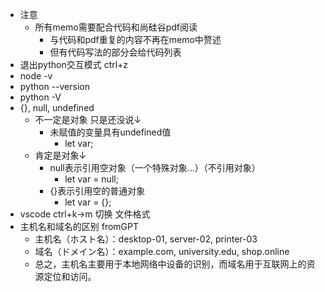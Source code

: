- 注意
  - 所有memo需要配合代码和尚硅谷pdf阅读
    - 与代码和pdf重复的内容不再在memo中赘述
    - 但有代码写法的部分会给代码列表
- 退出python交互模式 ctrl+z
- node -v
- python --version
- python -V
- {}, null, undefined
  - 不一定是对象 只是还没说↓
    - 未赋值的变量具有undefined值
      - let var;
  - 肯定是对象↓
    - null表示引用空对象（一个特殊对象…）（不引用对象）
      - let var = null;
    - {}表示引用空的普通对象
      - let var = {};
- vscode ctrl+k→m 切换  文件格式
- 主机名和域名的区别 fromGPT
  - 主机名（ホスト名）：desktop-01, server-02, printer-03
  - 域名（ドメイン名）：example.com, university.edu, shop.online
  - 总之，主机名主要用于本地网络中设备的识别，而域名用于互联网上的资源定位和访问。
